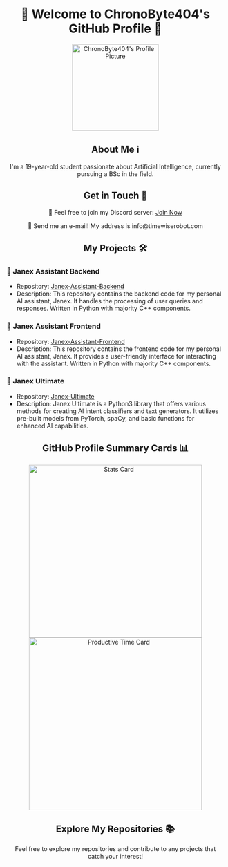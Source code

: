 <h1 align="center">👋 Welcome to ChronoByte404's GitHub Profile 🚀</h1>

<p align="center">
  <img src="https://github.com/ChronoByte404.png" alt="ChronoByte404's Profile Picture" width="200">
</p>

<h2 align="center">About Me ℹ️</h2>

<p align="center">I'm a 19-year-old student passionate about Artificial Intelligence, currently pursuing a BSc in the field.</p>

<h2 align="center">Get in Touch 📧</h2>

<p align="center">💬 Feel free to join my Discord server: <a href="https://discord.gg/jpVcf5yPyE">Join Now</a></p>
<p align="center">📧 Send me an e-mail! My address is info@timewiserobot.com</p>

<h2 align="center">My Projects 🛠️</h2>

### 🤖 Janex Assistant Backend
- Repository: [Janex-Assistant-Backend](https://github.com/ChronoByte404/Janex-Assistant-Backend)
- Description: This repository contains the backend code for my personal AI assistant, Janex. It handles the processing of user queries and responses. Written in Python with majority C++ components.

### 🤖 Janex Assistant Frontend
- Repository: [Janex-Assistant-Frontend](https://github.com/ChronoByte404/Janex-Assistant-Frontend)
- Description: This repository contains the frontend code for my personal AI assistant, Janex. It provides a user-friendly interface for interacting with the assistant. Written in Python with majority C++ components.

### 🤖 Janex Ultimate
- Repository: [Janex-Ultimate](https://github.com/ChronoByte404/Janex-Ultimate)
- Description: Janex Ultimate is a Python3 library that offers various methods for creating AI intent classifiers and text generators. It utilizes pre-built models from PyTorch, spaCy, and basic functions for enhanced AI capabilities.

<h2 align="center">GitHub Profile Summary Cards 📊</h2>

<p align="center">
  <img src="https://github-readme-stats.vercel.app/api/top-langs/?username=ChronoByte404&theme=vue-dark&show_icons=true&hide_border=true&layout=compact" alt="Stats Card" width="400">
  <img src="http://github-profile-summary-cards.vercel.app/api/cards/productive-time?username=ChronoByte404&theme=default" alt="Productive Time Card" width="400">
</p>

<h2 align="center">Explore My Repositories 📚</h2>

<p align="center">Feel free to explore my repositories and contribute to any projects that catch your interest!</p>
